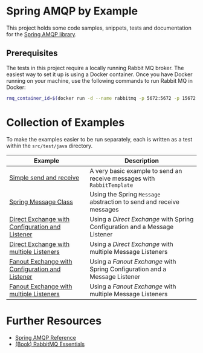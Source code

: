 Spring AMQP by Example
======================

This project holds some code samples, snippets, tests and documentation for the [Spring AMQP library](https://projects.spring.io/spring-amqp/).


Prerequisites
-------------

The tests in this project require a locally running Rabbit MQ broker. The easiest way to set it up is using a Docker container. Once you have Docker running on your machine, use the following commands to run Rabbit MQ in Docker:

```sh
rmq_container_id=$(docker run -d --name rabbitmq -p 5672:5672 -p 15672:15672 rabbitmq) && sleep 5 && docker exec $rmq_container_id rabbitmq-plugins enable rabbitmq_management
```


Collection of Examples
======================

To make the examples easier to be run separately, each is written as a test within the `src/test/java` directory.

| Example | Description |
| ------- | ----------- |
| [Simple send and receive](src/test/java/ch/lihsmi/spring/amqp/byexample/basics/SimpleSendAndReceiveTest.java) | A very basic example to send an receive messages with `RabbitTemplate` |
| [Spring Message Class](src/test/java/ch/lihsmi/spring/amqp/byexample/basics/SpringMessageModelTest.java) | Using the Spring `Message` abstraction to send and receive messages |
| [Direct Exchange with Configuration and Listener](src/test/java/ch/lihsmi/spring/amqp/byexample/exchanges/direct/DirectExchangeWithConfigurationAndListenerTest.java) | Using a *Direct Exchange* with Spring Configuration and a Message Listener |
| [Direct Exchange with multiple Listeners](src/test/java/ch/lihsmi/spring/amqp/byexample/exchanges/direct/DirectExchangeWithMultipleListenersTest.java) | Using a *Direct Exchange* with multiple Message Listeners |
| [Fanout Exchange with Configuration and Listener](src/test/java/ch/lihsmi/spring/amqp/byexample/exchanges/fanout/FanoutExchangeWithConfigurationAndListenerTest.java) | Using a *Fanout Exchange* with Spring Configuration and a Message Listener |
| [Fanout Exchange with multiple Listeners](src/test/java/ch/lihsmi/spring/amqp/byexample/exchanges/fanout/FanoutExchangeWithMultipleListenersTest.java) | Using a *Fanout Exchange* with multiple Message Listeners |


Further Resources
=================

* [Spring AMQP Reference](http://docs.spring.io/spring-amqp/reference/html/)
* [(Book) RabbitMQ Essentials](https://www.packtpub.com/application-development/rabbitmq-essentials)